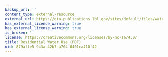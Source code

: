 ```yaml
---
backup_url: ''
content_type: external-resource
external_url: https://eta-publications.lbl.gov/sites/default/files/water_and_energy_wasted_during_residential_shower_events_findings_from_a_pilot_field_study_of_hot_water_distribution_systems_lbnl-5115e.pdf
has_external_licence_warning: true
has_external_license_warning: true
is_broken: ''
license: https://creativecommons.org/licenses/by-nc-sa/4.0/
title: Residential Water Use (PDF)
uid: 879affe5-943a-42b7-a704-0401ca410f42
---
```

